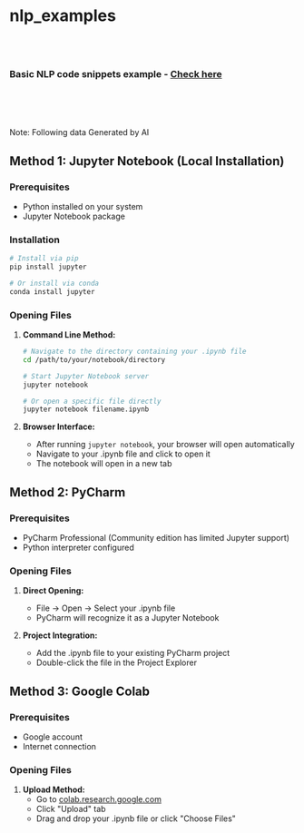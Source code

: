 # nlp_examples
<br>
<br>

### Basic NLP code snippets example - [Check here](nlp_examples_blog_1.ipynb)




<br><br><br><br>
Note: Following data Generated by AI
## Method 1: Jupyter Notebook (Local Installation)

### Prerequisites
- Python installed on your system
- Jupyter Notebook package

### Installation
```bash
# Install via pip
pip install jupyter

# Or install via conda
conda install jupyter
```

### Opening Files
1. **Command Line Method:**
   ```bash
   # Navigate to the directory containing your .ipynb file
   cd /path/to/your/notebook/directory
   
   # Start Jupyter Notebook server
   jupyter notebook
   
   # Or open a specific file directly
   jupyter notebook filename.ipynb
   ```

2. **Browser Interface:**
   - After running `jupyter notebook`, your browser will open automatically
   - Navigate to your .ipynb file and click to open it
   - The notebook will open in a new tab


## Method 2: PyCharm

### Prerequisites
- PyCharm Professional (Community edition has limited Jupyter support)
- Python interpreter configured

### Opening Files
1. **Direct Opening:**
   - File → Open → Select your .ipynb file
   - PyCharm will recognize it as a Jupyter Notebook

2. **Project Integration:**
   - Add the .ipynb file to your existing PyCharm project
   - Double-click the file in the Project Explorer
  

## Method 3: Google Colab

### Prerequisites
- Google account
- Internet connection

### Opening Files
1. **Upload Method:**
   - Go to [colab.research.google.com](https://colab.research.google.com)
   - Click "Upload" tab
   - Drag and drop your .ipynb file or click "Choose Files"
